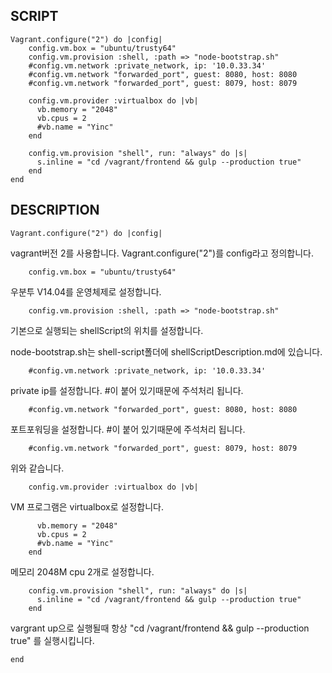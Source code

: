SCRIPT
---------
    Vagrant.configure("2") do |config|
        config.vm.box = "ubuntu/trusty64"
        config.vm.provision :shell, :path => "node-bootstrap.sh"
        #config.vm.network :private_network, ip: '10.0.33.34'
        #config.vm.network "forwarded_port", guest: 8080, host: 8080
        #config.vm.network "forwarded_port", guest: 8079, host: 8079

        config.vm.provider :virtualbox do |vb|
          vb.memory = "2048"
          vb.cpus = 2
          #vb.name = "Yinc"
        end

        config.vm.provision "shell", run: "always" do |s|
          s.inline = "cd /vagrant/frontend && gulp --production true"
        end
    end

DESCRIPTION
-------
    Vagrant.configure("2") do |config|

vagrant버전 2를 사용합니다. Vagrant.configure("2")를 config라고 정의합니다.

        config.vm.box = "ubuntu/trusty64"

우분투 V14.04를 운영체제로 설정합니다.

        config.vm.provision :shell, :path => "node-bootstrap.sh"

기본으로 실행되는 shellScript의 위치를 설정합니다.

node-bootstrap.sh는 shell-script폴더에 shellScriptDescription.md에 있습니다.

        #config.vm.network :private_network, ip: '10.0.33.34'

private ip를 설정합니다. #이 붙어 있기때문에 주석처리 됩니다.

        #config.vm.network "forwarded_port", guest: 8080, host: 8080

포트포워딩을 설정합니다. #이 붙어 있기때문에 주석처리 됩니다.

        #config.vm.network "forwarded_port", guest: 8079, host: 8079

위와 같습니다.

        config.vm.provider :virtualbox do |vb|

VM 프로그램은 virtualbox로 설정합니다.

          vb.memory = "2048"
          vb.cpus = 2
          #vb.name = "Yinc"
        end

메모리 2048M cpu 2개로 설정합니다.

        config.vm.provision "shell", run: "always" do |s|
          s.inline = "cd /vagrant/frontend && gulp --production true"
        end

vargrant up으로 실행될때 항상 "cd /vagrant/frontend && gulp --production true" 를 실행시킵니다.

    end
